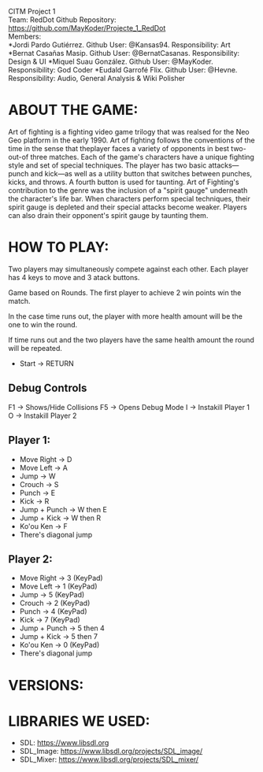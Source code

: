 CITM Project 1  
Team: RedDot
Github Repository: https://github.com/MayKoder/Projecte_1_RedDot <br>
Members:  <br>
*Jordi Pardo Gutiérrez. Github User: @Kansas94. Responsibility: Art 
*Bernat Casañas Masip. Github User: @BernatCasanas. Responsibility: Design & UI 
*Miquel Suau González. Github User: @MayKoder. Responsibility: God Coder 
*Eudald Garrofé Flix. Github User: @Hevne. Responsibility: Audio, General Analysis & Wiki Polisher 

# ABOUT THE GAME:

Art of fighting is a fighting video game trilogy that was realsed for the Neo Geo platform in the early 1990. Art of fighting follows the conventions of the time in the sense that theplayer faces a variety of opponents in best two-out-of three matches. Each of the game's characters have a unique fighting style and set of special techniques. The player has two basic attacks—punch and kick—as well as a utility button that switches between punches, kicks, and throws. A fourth button is used for taunting. Art of Fighting's contribution to the genre was the inclusion of a "spirit gauge" underneath the character's life bar. When characters perform special techniques, their spirit gauge is depleted and their special attacks become weaker. Players can also drain their opponent's spirit gauge by taunting them.

# HOW TO PLAY:

Two players may simultaneously compete against each other. Each player has 4 keys to move and 3 atack buttons.

Game based on Rounds. The first player to achieve 2 win points win the match.

In the case time runs out, the player with more health amount will be the one to win the round.

If time runs out and the two players have the same health amount the round will be repeated.


* Start -> RETURN

## Debug Controls
F1 -> Shows/Hide Collisions
F5 -> Opens Debug Mode
I -> Instakill Player 1
O -> Instakill Player 2

## Player 1:
* Move Right -> D
* Move Left -> A
* Jump -> W
* Crouch -> S
* Punch -> E
* Kick -> R
* Jump + Punch -> W then E
* Jump + Kick -> W then R
* Ko'ou Ken -> F
* There's diagonal jump
## Player 2:
* Move Right -> 3 (KeyPad)
* Move Left -> 1 (KeyPad)
* Jump -> 5 (KeyPad)
* Crouch -> 2 (KeyPad)
* Punch -> 4 (KeyPad)
* Kick -> 7 (KeyPad)
* Jump + Punch -> 5 then 4
* Jump + Kick -> 5 then 7
* Ko'ou Ken -> 0 (KeyPad)
* There's diagonal jump

# VERSIONS:

# LIBRARIES WE USED:

* SDL: https://www.libsdl.org
* SDL_Image: https://www.libsdl.org/projects/SDL_image/
* SDL_Mixer: https://www.libsdl.org/projects/SDL_mixer/


 
